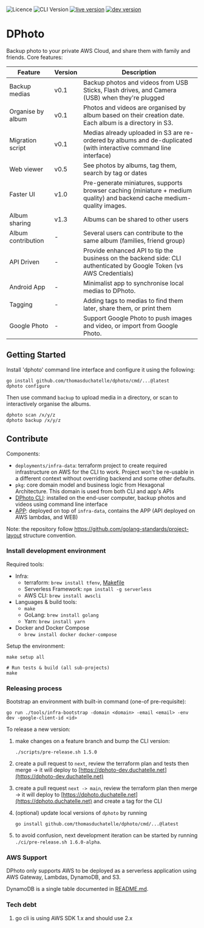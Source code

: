 ![Licence](https://img.shields.io/github/license/thomasduchatelle/dphoto)
![CLI Version](https://img.shields.io/github/tag/thomasduchatelle/dphoto?include_prereleases=&sort=semver&color=007bff)
[![live version](https://img.shields.io/badge/dynamic/json?label=live+version&query=%24.version&url=https%3A%2F%2Fdphoto.duchatelle.net%2Fapi%2Fv1%2Fversion&color=dc3545)](https://dphoto.duchatelle.net)
[![dev version](https://img.shields.io/badge/dynamic/json?label=dev+version&query=%24.version&url=https%3A%2F%2Fdphoto-dev.duchatelle.net%2Fapi%2Fv1%2Fversion&color=28a745)](https://dphoto-dev.duchatelle.net)

[comment]: <> (Generate badges: https://michaelcurrin.github.io/badge-generator/#/generic or https://shields.io/)

DPhoto
====================================

Backup photo to your private AWS Cloud, and share them with family and friends. Core features:

| Feature            | Version | Description                                                                                                             |
|--------------------|---------|-------------------------------------------------------------------------------------------------------------------------|
| Backup medias      | v0.1    | Backup photos and videos from USB Sticks, Flash drives, and Camera (USB) when they're plugged                           |
| Organise by album  | v0.1    | Photos and videos are organised by album based on their creation date. Each album is a directory in S3.                 |
| Migration script   | v0.1    | Medias already uploaded in S3 are re-ordered by albums and de-duplicated (with interactive command line interface)      |
| Web viewer         | v0.5    | See photos by albums, tag them, search by tag or dates                                                                  |
| Faster UI          | v1.0    | Pre-generate miniatures, supports browser caching (miniature + medium quality) and backend cache medium-quality images. |
| Album sharing      | v1.3    | Albums can be shared to other users                                                                                     |
| Album contribution | -       | Several users can contribute to the same album (families, friend group)                                                 |
| API Driven         | -       | Provide enhanced API to tip the business on the backend side: CLI authenticated by Google Token (vs AWS Credentials)    |
| Android App        | -       | Minimalist app to synchronise local medias to DPhoto.                                                                   |
| Tagging            | -       | Adding tags to medias to find them later, share them, or print them                                                     |
| Google Photo       | -       | Support Google Photo to push images and video, or import from Google Photo.                                             |

Getting Started
------------------------------------

Install 'dphoto' command line interface and configure it using the following:

    go install github.com/thomasduchatelle/dphoto/cmd/...@latest
    dphoto configure

Then use command `backup` to upload media in a directory, or scan to interactively organise the albums.

    dphoto scan /x/y/z
    dphoto backup /x/y/z

Contribute
------------------------------------

Components:

* `deployments/infra-data`: terraform project to create required infrastructure on AWS for the CLI to work. Project
  won't be re-usable in a different context without overriding backend and some other defaults.
* `pkg`: core domain model and business logic from Hexagonal Architecture. This domain is used from both CLI and app's
  APIs
* [DPhoto CLI](cmd/dphoto/README.md): installed on the end-user computer, backup photos and videos using command line
  interface
* [APP](deployments/sls/README.md): deployed on top of `infra-data`, contains the APP (API deployed on AWS lambdas, and
  WEB)

Note: the repository follow https://github.com/golang-standards/project-layout structure convention.

### Install development environment

Required tools:

* Infra:
    * terraform: `brew install tfenv`, [Makefile](./Makefile)
    * Serverless Framework: `npm install -g serverless`
    * AWS CLI: `brew install awscli`
* Languages & build tools:
    * `make`
    * GoLang: `brew install golang`
    * Yarn: `brew install yarn`
* Docker and Docker Compose
    * `brew install docker docker-compose`

Setup the environment:

    make setup all

    # Run tests & build (all sub-projects)
    make

### Releasing process

Bootstrap an environment with built-in command (one-of pre-requisite):

    go run ./tools/infra-bootstrap -domain <domain> -email <email> -env dev -google-client-id <id>

To release a new version:

1. make changes on a feature branch and bump the CLI version:
   ```
   ./scripts/pre-release.sh 1.5.0
   ```

2. create a pull request to `next`, review the terraform plan and tests then merge -> it will deploy
   to [https://dphoto-dev.duchatelle.net](https://dphoto-dev.duchatelle.net)
3. create a pull request `next -> main`, review the terraform plan then merge -> it will deploy
   to [https://dphoto.duchatelle.net](https://dphoto.duchatelle.net) and create a tag for the CLI
4. (optional) update local versions of `dphoto` by running
   ```
   go install github.com/thomasduchatelle/dphoto/cmd/...@latest
   ```

5. to avoid confusion, next development iteration can be started by running `./ci/pre-release.sh 1.6.0-alpha`.

### AWS Support

DPhoto only supports AWS to be deployed as a serverless application using AWS Gateway, Lambdas, DynamoDB, and S3.

DynamoDB is a single table documented in [README.md](pkg/awssupport/appdynamodb/README.md).

### Tech debt

1. go cli is using AWS SDK 1.x and should use 2.x
